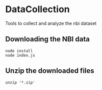 # DataCollection
Tools to collect and analyze the nbi dataset

## Downloading the NBI data
```
node install
node index.js
```

## Unzip the downloaded files
```
unzip '*.zip'
```


